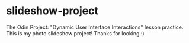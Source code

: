 # slideshow-project
The Odin Project: "Dynamic User Interface Interactions" lesson practice. This is my photo slideshow project! Thanks for looking :)
